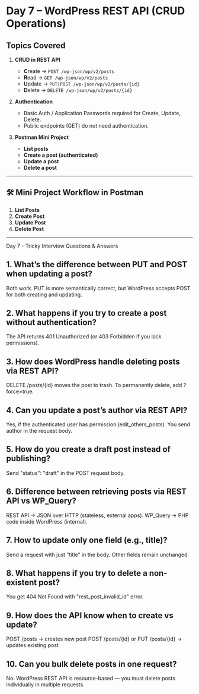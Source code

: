 # Day 7 – WordPress REST API (CRUD Operations)

## Topics Covered
1. **CRUD in REST API**
   - **C**reate → `POST /wp-json/wp/v2/posts`
   - **R**ead → `GET /wp-json/wp/v2/posts`
   - **U**pdate → `PUT|POST /wp-json/wp/v2/posts/{id}`
   - **D**elete → `DELETE /wp-json/wp/v2/posts/{id}`

2. **Authentication**
   - Basic Auth / Application Passwords required for Create, Update, Delete.
   - Public endpoints (GET) do not need authentication.

3. **Postman Mini Project**
   - **List posts**
   - **Create a post (authenticated)**
   - **Update a post**
   - **Delete a post**


---

## 🛠️ Mini Project Workflow in Postman

1. **List Posts**  
2. **Create Post**
3. **Update Post**
4. **Delete Post**

---


 Day 7 - Tricky Interview Questions & Answers

## 1. What’s the difference between PUT and POST when updating a post?
Both work. PUT is more semantically correct, but WordPress accepts POST for both creating and updating.


## 2. What happens if you try to create a post without authentication?
The API returns 401 Unauthorized (or 403 Forbidden if you lack permissions).


## 3. How does WordPress handle deleting posts via REST API?
DELETE /posts/{id} moves the post to trash. To permanently delete, add ?force=true.


## 4. Can you update a post’s author via REST API?
Yes, if the authenticated user has permission (edit_others_posts). You send author in the request body.


## 5. How do you create a draft post instead of publishing?
Send "status": "draft" in the POST request body.


## 6. Difference between retrieving posts via REST API vs WP_Query?
REST API → JSON over HTTP (stateless, external apps).
WP_Query → PHP code inside WordPress (internal).


## 7. How to update only one field (e.g., title)?
Send a request with just "title" in the body. Other fields remain unchanged.


## 8. What happens if you try to delete a non-existent post?
You get 404 Not Found with "rest_post_invalid_id" error.


## 9. How does the API know when to create vs update?
POST /posts → creates new post
POST /posts/{id} or PUT /posts/{id} → updates existing post


## 10. Can you bulk delete posts in one request?
No. WordPress REST API is resource-based — you must delete posts individually in multiple requests.